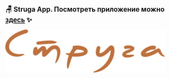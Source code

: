 ## 🪑 Struga App. Посмотреть приложение можно [здесь](https://struga-5evpas8pr-front-edwards-projects.vercel.app/) ✨
<p align="left">
 <img width="600px" src="./src/components-test/assets/logo.svg" alt="qr"/>
</p>
